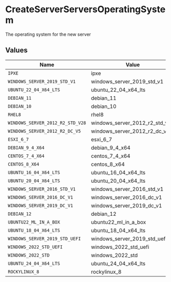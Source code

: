 # CreateServerServersOperatingSystem

The operating system for the new server


## Values

| Name                             | Value                            |
| -------------------------------- | -------------------------------- |
| `IPXE`                           | ipxe                             |
| `WINDOWS_SERVER_2019_STD_V1`     | windows_server_2019_std_v1       |
| `UBUNTU_22_04_X64_LTS`           | ubuntu_22_04_x64_lts             |
| `DEBIAN_11`                      | debian_11                        |
| `DEBIAN_10`                      | debian_10                        |
| `RHEL8`                          | rhel8                            |
| `WINDOWS_SERVER_2012_R2_STD_V28` | windows_server_2012_r2_std_v28   |
| `WINDOWS_SERVER_2012_R2_DC_V5`   | windows_server_2012_r2_dc_v5     |
| `ESXI_6_7`                       | esxi_6_7                         |
| `DEBIAN_9_4_X64`                 | debian_9_4_x64                   |
| `CENTOS_7_4_X64`                 | centos_7_4_x64                   |
| `CENTOS_8_X64`                   | centos_8_x64                     |
| `UBUNTU_16_04_X64_LTS`           | ubuntu_16_04_x64_lts             |
| `UBUNTU_20_04_X64_LTS`           | ubuntu_20_04_x64_lts             |
| `WINDOWS_SERVER_2016_STD_V1`     | windows_server_2016_std_v1       |
| `WINDOWS_SERVER_2016_DC_V1`      | windows_server_2016_dc_v1        |
| `WINDOWS_SERVER_2019_DC_V1`      | windows_server_2019_dc_v1        |
| `DEBIAN_12`                      | debian_12                        |
| `UBUNTU22_ML_IN_A_BOX`           | ubuntu22_ml_in_a_box             |
| `UBUNTU_18_04_X64_LTS`           | ubuntu_18_04_x64_lts             |
| `WINDOWS_SERVER_2019_STD_UEFI`   | windows_server_2019_std_uefi     |
| `WINDOWS_2022_STD_UEFI`          | windows_2022_std_uefi            |
| `WINDOWS_2022_STD`               | windows_2022_std                 |
| `UBUNTU_24_04_X64_LTS`           | ubuntu_24_04_x64_lts             |
| `ROCKYLINUX_8`                   | rockylinux_8                     |